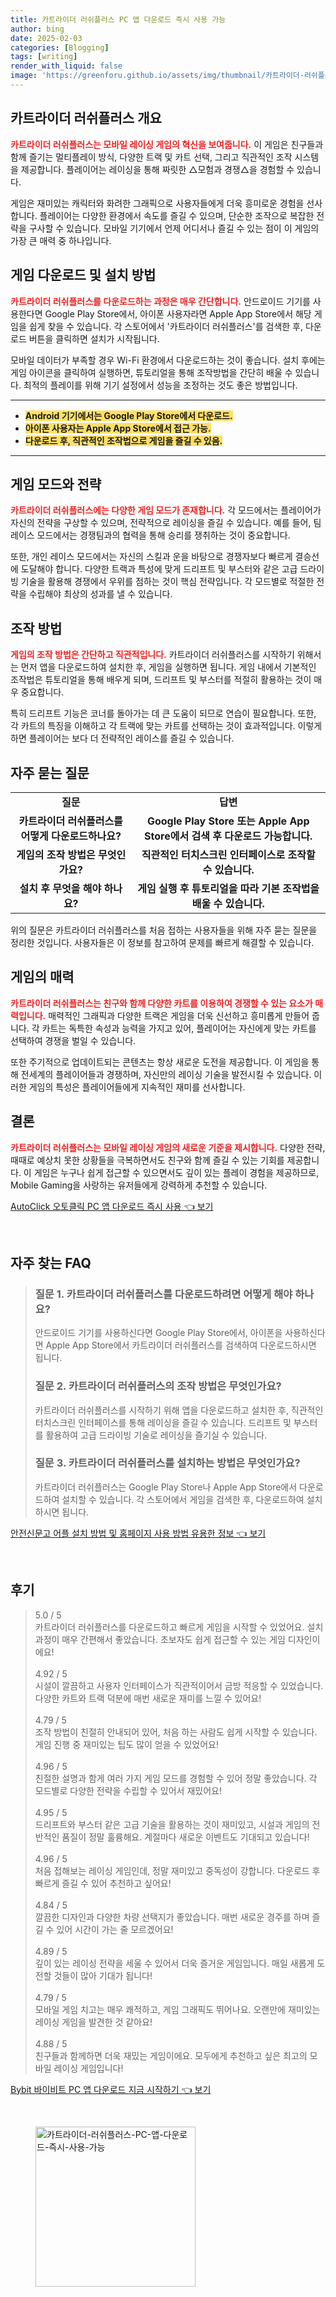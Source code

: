 ```yaml
---
title: 카트라이더 러쉬플러스 PC 앱 다운로드 즉시 사용 가능
author: bing
date: 2025-02-03
categories: [Blogging]
tags: [writing]
render_with_liquid: false
image: 'https://greenforu.github.io/assets/img/thumbnail/카트라이더-러쉬플러스-PC-앱-다운로드-즉시-사용-가능.webp'
---
```



<h2 id='카트라이더 러쉬플러스 개요'>카트라이더 러쉬플러스 개요</h2>

<p><b><span style="color: #ee2323;">카트라이더 러쉬플러스는 모바일 레이싱 게임의 혁신을 보여줍니다.</span></b> 이 게임은 친구들과 함께 즐기는 멀티플레이 방식, 다양한 트랙 및 카트 선택, 그리고 직관적인 조작 시스템을 제공합니다. 플레이어는 레이싱을 통해 짜릿한 △모험과 경쟁△을 경험할 수 있습니다. </p>

<p>게임은 재미있는 캐릭터와 화려한 그래픽으로 사용자들에게 더욱 흥미로운 경험을 선사합니다. 플레이어는 다양한 환경에서 속도를 즐길 수 있으며, 단순한 조작으로 복잡한 전략을 구사할 수 있습니다. 모바일 기기에서 언제 어디서나 즐길 수 있는 점이 이 게임의 가장 큰 매력 중 하나입니다.</p>

<h2 id='게임 다운로드 및 설치 방법'>게임 다운로드 및 설치 방법</h2>

<p><b><span style="color: #ee2323;">카트라이더 러쉬플러스를 다운로드하는 과정은 매우 간단합니다.</span></b> 안드로이드 기기를 사용한다면 Google Play Store에서, 아이폰 사용자라면 Apple App Store에서 해당 게임을 쉽게 찾을 수 있습니다. 각 스토어에서 '카트라이더 러쉬플러스'를 검색한 후, 다운로드 버튼을 클릭하면 설치가 시작됩니다.</p>

<p>모바일 데이터가 부족할 경우 Wi-Fi 환경에서 다운로드하는 것이 좋습니다. 설치 후에는 게임 아이콘을 클릭하여 실행하면, 튜토리얼을 통해 조작방법을 간단히 배울 수 있습니다. 최적의 플레이를 위해 기기 설정에서 성능을 조정하는 것도 좋은 방법입니다.</p>

<hr />

<ul>
    <li><b><span style="background-color: #ffe066;">Android 기기에서는 Google Play Store에서 다운로드.</span></b></li>
    <li><b><span style="background-color: #ffe066;">아이폰 사용자는 Apple App Store에서 접근 가능.</span></b></li>
    <li><b><span style="background-color: #ffe066;">다운로드 후, 직관적인 조작법으로 게임을 즐길 수 있음.</span></b></li>
</ul>

<hr />

<h2 id='게임 모드와 전략'>게임 모드와 전략</h2>

<p><b><span style="color: #ee2323;">카트라이더 러쉬플러스에는 다양한 게임 모드가 존재합니다.</span></b> 각 모드에서는 플레이어가 자신의 전략을 구상할 수 있으며, 전략적으로 레이싱을 즐길 수 있습니다. 예를 들어, 팀 레이스 모드에서는 경쟁팀과의 협력을 통해 승리를 쟁취하는 것이 중요합니다.</p>

<p>또한, 개인 레이스 모드에서는 자신의 스킬과 운을 바탕으로 경쟁자보다 빠르게 결승선에 도달해야 합니다. 다양한 트랙과 특성에 맞게 드리프트 및 부스터와 같은 고급 드라이빙 기술을 활용해 경쟁에서 우위를 점하는 것이 핵심 전략입니다. 각 모드별로 적절한 전략을 수립해야 최상의 성과를 낼 수 있습니다.</p>

<h2 id='조작 방법'>조작 방법</h2>

<p><b><span style="color: #ee2323;">게임의 조작 방법은 간단하고 직관적입니다.</span></b> 카트라이더 러쉬플러스를 시작하기 위해서는 먼저 앱을 다운로드하여 설치한 후, 게임을 실행하면 됩니다. 게임 내에서 기본적인 조작법은 튜토리얼을 통해 배우게 되며, 드리프트 및 부스터를 적절히 활용하는 것이 매우 중요합니다.</p>

<p>특히 드리프트 기능은 코너를 돌아가는 데 큰 도움이 되므로 연습이 필요합니다. 또한, 각 카트의 특징을 이해하고 각 트랙에 맞는 카트를 선택하는 것이 효과적입니다. 이렇게 하면 플레이어는 보다 더 전략적인 레이스를 즐길 수 있습니다.</p>

<h2 id='자주 묻는 질문'>자주 묻는 질문</h2>

<table>
    <tr>
        <td style="text-align: center; height: 17px;"><b>질문</b></td>
        <td style="text-align: center; height: 17px;"><b>답변</b></td>
    </tr>
    <tr>
        <td style="text-align: center; height: 17px;"><b>카트라이더 러쉬플러스를 어떻게 다운로드하나요?</b></td>
        <td style="text-align: center; height: 17px;"><b>Google Play Store 또는 Apple App Store에서 검색 후 다운로드 가능합니다.</b></td>
    </tr>
    <tr>
        <td style="text-align: center; height: 17px;"><b>게임의 조작 방법은 무엇인가요?</b></td>
        <td style="text-align: center; height: 17px;"><b>직관적인 터치스크린 인터페이스로 조작할 수 있습니다.</b></td>
    </tr>
    <tr>
        <td style="text-align: center; height: 17px;"><b>설치 후 무엇을 해야 하나요?</b></td>
        <td style="text-align: center; height: 17px;"><b>게임 실행 후 튜토리얼을 따라 기본 조작법을 배울 수 있습니다.</b></td>
    </tr>
</table>

<p>위의 질문은 카트라이더 러쉬플러스를 처음 접하는 사용자들을 위해 자주 묻는 질문을 정리한 것입니다. 사용자들은 이 정보를 참고하여 문제를 빠르게 해결할 수 있습니다.</p>

<h2 id='게임의 매력'>게임의 매력</h2>

<p><b><span style="color: #ee2323;">카트라이더 러쉬플러스는 친구와 함께 다양한 카트를 이용하여 경쟁할 수 있는 요소가 매력입니다.</span></b> 매력적인 그래픽과 다양한 트랙은 게임을 더욱 신선하고 흥미롭게 만들어 줍니다. 각 카트는 독특한 속성과 능력을 가지고 있어, 플레이어는 자신에게 맞는 카트를 선택하여 경쟁을 벌일 수 있습니다.</p>

<p>또한 주기적으로 업데이트되는 콘텐츠는 항상 새로운 도전을 제공합니다. 이 게임을 통해 전세계의 플레이어들과 경쟁하며, 자신만의 레이싱 기술을 발전시킬 수 있습니다. 이러한 게임의 특성은 플레이어들에게 지속적인 재미를 선사합니다.</p>

<h2 id='결론'>결론</h2>

<p><b><span style="color: #ee2323;">카트라이더 러쉬플러스는 모바일 레이싱 게임의 새로운 기준을 제시합니다.</span></b> 다양한 전략, 때때로 예상치 못한 상황들을 극복하면서도 친구와 함께 즐길 수 있는 기회를 제공합니다. 이 게임은 누구나 쉽게 접근할 수 있으면서도 깊이 있는 플레이 경험을 제공하므로, Mobile Gaming을 사랑하는 유저들에게 강력하게 추천할 수 있습니다.</p>


<p><a class="click-button" title="AutoClick 오토클릭 PC 앱 다운로드 즉시 사용" href="https://greenforu.github.io/posts/AutoClick-%EC%98%A4%ED%86%A0%ED%81%B4%EB%A6%AD-PC-%EC%95%B1-%EB%8B%A4%EC%9A%B4%EB%A1%9C%EB%93%9C-%EC%A6%89%EC%8B%9C-%EC%82%AC%EC%9A%A9/" rel="dofollow">AutoClick 오토클릭 PC 앱 다운로드 즉시 사용 👈 보기</a></p><br>
<h2 id='자주_찾는_FAQ'>자주 찾는 FAQ</h2>
<div itemscope="" itemtype="https://schema.org/FAQPage"> 
<blockquote> 
<div itemscope="" itemprop="mainEntity" itemtype="https://schema.org/Question"> 
<h3 itemprop="name">질문 1. 카트라이더 러쉬플러스를 다운로드하려면 어떻게 해야 하나요?</h3> 
<div itemscope="" itemprop="acceptedAnswer" itemtype="https://schema.org/Answer"> 
<span itemprop="text"> 
<p>안드로이드 기기를 사용하신다면 Google Play Store에서, 아이폰을 사용하신다면 Apple App Store에서 카트라이더 러쉬플러스를 검색하여 다운로드하시면 됩니다.</p> 
</span> 
</div> 
</div> 
<div itemscope="" itemprop="mainEntity" itemtype="https://schema.org/Question"> 
<h3 itemprop="name">질문 2. 카트라이더 러쉬플러스의 조작 방법은 무엇인가요?</h3> 
<div itemscope="" itemprop="acceptedAnswer" itemtype="https://schema.org/Answer"> 
<span itemprop="text"> 
<p>카트라이더 러쉬플러스를 시작하기 위해 앱을 다운로드하고 설치한 후, 직관적인 터치스크린 인터페이스를 통해 레이싱을 즐길 수 있습니다. 드리프트 및 부스터를 활용하여 고급 드라이빙 기술로 레이싱을 즐기실 수 있습니다.</p> 
</span> 
</div> 
</div> 
<div itemscope="" itemprop="mainEntity" itemtype="https://schema.org/Question"> 
<h3 itemprop="name">질문 3. 카트라이더 러쉬플러스를 설치하는 방법은 무엇인가요?</h3> 
<div itemscope="" itemprop="acceptedAnswer" itemtype="https://schema.org/Answer"> 
<span itemprop="text"> 
<p>카트라이더 러쉬플러스는 Google Play Store나 Apple App Store에서 다운로드하여 설치할 수 있습니다. 각 스토어에서 게임을 검색한 후, 다운로드하여 설치하시면 됩니다.</p> 
</span> 
</div> 
</div> 
</blockquote> 
</div>
<p><a class="click-button" title="안전신문고 어플 설치 방법 및 홈페이지 사용 방법 유용한 정보" href="https://greenforu.github.io/posts/%EC%95%88%EC%A0%84%EC%8B%A0%EB%AC%B8%EA%B3%A0-%EC%96%B4%ED%94%8C-%EC%84%A4%EC%B9%98-%EB%B0%A9%EB%B2%95-%EB%B0%8F-%ED%99%88%ED%8E%98%EC%9D%B4%EC%A7%80-%EC%82%AC%EC%9A%A9-%EB%B0%A9%EB%B2%95-%EC%9C%A0%EC%9A%A9%ED%95%9C-%EC%A0%95%EB%B3%B4/" rel="dofollow">안전신문고 어플 설치 방법 및 홈페이지 사용 방법 유용한 정보 👈 보기</a></p><br>
<h2 id='후기'>후기</h2>
<div itemscope itemtype="https://schema.org/Product">
  <blockquote>
  <div itemprop="review" itemscope itemtype="https://schema.org/Review">
      <div itemprop="reviewRating" itemscope itemtype="https://schema.org/Rating"> <span itemprop="ratingValue">5.0</span> / <span itemprop="bestRating">5</span> </div>
      <span itemprop="reviewBody">카트라이더 러쉬플러스를 다운로드하고 빠르게 게임을 시작할 수 있었어요. 설치 과정이 매우 간편해서 좋았습니다. 초보자도 쉽게 접근할 수 있는 게임 디자인이에요!</span>
  </div>
  <br>
  <div itemprop="review" itemscope itemtype="https://schema.org/Review">
      <div itemprop="reviewRating" itemscope itemtype="https://schema.org/Rating"> <span itemprop="ratingValue">4.92</span> / <span itemprop="bestRating">5</span> </div>
      <span itemprop="reviewBody">시설이 깔끔하고 사용자 인터페이스가 직관적이어서 금방 적응할 수 있었습니다. 다양한 카트와 트랙 덕분에 매번 새로운 재미를 느낄 수 있어요!</span>
  </div>
  <br>
  <div itemprop="review" itemscope itemtype="https://schema.org/Review">
      <div itemprop="reviewRating" itemscope itemtype="https://schema.org/Rating"> <span itemprop="ratingValue">4.79</span> / <span itemprop="bestRating">5</span> </div>
      <span itemprop="reviewBody">조작 방법이 친절히 안내되어 있어, 처음 하는 사람도 쉽게 시작할 수 있습니다. 게임 진행 중 재미있는 팁도 많이 얻을 수 있었어요!</span>
  </div>
  <br>
  <div itemprop="review" itemscope itemtype="https://schema.org/Review">
      <div itemprop="reviewRating" itemscope itemtype="https://schema.org/Rating"> <span itemprop="ratingValue">4.96</span> / <span itemprop="bestRating">5</span> </div>
      <span itemprop="reviewBody">친절한 설명과 함게 여러 가지 게임 모드를 경험할 수 있어 정말 좋았습니다. 각 모드별로 다양한 전략을 수립할 수 있어서 재밌어요!</span>
  </div>
  <br>
  <div itemprop="review" itemscope itemtype="https://schema.org/Review">
      <div itemprop="reviewRating" itemscope itemtype="https://schema.org/Rating"> <span itemprop="ratingValue">4.95</span> / <span itemprop="bestRating">5</span> </div>
      <span itemprop="reviewBody">드리프트와 부스터 같은 고급 기술을 활용하는 것이 재미있고, 시설과 게임의 전반적인 품질이 정말 훌륭해요. 계절마다 새로운 이벤트도 기대되고 있습니다!</span>
  </div>
  <br>
  <div itemprop="review" itemscope itemtype="https://schema.org/Review">
      <div itemprop="reviewRating" itemscope itemtype="https://schema.org/Rating"> <span itemprop="ratingValue">4.96</span> / <span itemprop="bestRating">5</span> </div>
      <span itemprop="reviewBody">처음 접해보는 레이싱 게임인데, 정말 재미있고 중독성이 강합니다. 다운로드 후 빠르게 즐길 수 있어 추천하고 싶어요!</span>
  </div>
  <br>
  <div itemprop="review" itemscope itemtype="https://schema.org/Review">
      <div itemprop="reviewRating" itemscope itemtype="https://schema.org/Rating"> <span itemprop="ratingValue">4.84</span> / <span itemprop="bestRating">5</span> </div>
      <span itemprop="reviewBody">깔끔한 디자인과 다양한 차량 선택지가 좋았습니다. 매번 새로운 경주를 하며 즐길 수 있어 시간이 가는 줄 모르겠어요!</span>
  </div>
  <br>
  <div itemprop="review" itemscope itemtype="https://schema.org/Review">
      <div itemprop="reviewRating" itemscope itemtype="https://schema.org/Rating"> <span itemprop="ratingValue">4.89</span> / <span itemprop="bestRating">5</span> </div>
      <span itemprop="reviewBody">깊이 있는 레이싱 전략을 세울 수 있어서 더욱 즐거운 게임입니다. 매일 새롭게 도전할 것들이 많아 기대가 됩니다!</span>
  </div>
  <br>
  <div itemprop="review" itemscope itemtype="https://schema.org/Review">
      <div itemprop="reviewRating" itemscope itemtype="https://schema.org/Rating"> <span itemprop="ratingValue">4.79</span> / <span itemprop="bestRating">5</span> </div>
      <span itemprop="reviewBody">모바일 게임 치고는 매우 쾌적하고, 게임 그래픽도 뛰어나요. 오랜만에 재미있는 레이싱 게임을 발견한 것 같아요!</span>
  </div>
  <br>
  <div itemprop="review" itemscope itemtype="https://schema.org/Review">
      <div itemprop="reviewRating" itemscope itemtype="https://schema.org/Rating"> <span itemprop="ratingValue">4.88</span> / <span itemprop="bestRating">5</span> </div>
      <span itemprop="reviewBody">친구들과 함께하면 더욱 재밌는 게임이에요. 모두에게 추천하고 싶은 최고의 모바일 레이싱 게임입니다!</span>
  </div>
  </blockquote>
</div>
<p><a class="click-button" title="Bybit 바이비트 PC 앱 다운로드 지금 시작하기" href="https://greenforu.github.io/posts/Bybit-%EB%B0%94%EC%9D%B4%EB%B9%84%ED%8A%B8-PC-%EC%95%B1-%EB%8B%A4%EC%9A%B4%EB%A1%9C%EB%93%9C-%EC%A7%80%EA%B8%88-%EC%8B%9C%EC%9E%91%ED%95%98%EA%B8%B0/" rel="dofollow">Bybit 바이비트 PC 앱 다운로드 지금 시작하기 👈 보기</a></p><br>
<figure class="image"><img src="https://greenforu.github.io/assets/img/thumbnail/카트라이더-러쉬플러스-PC-앱-다운로드-즉시-사용-가능.webp" alt="카트라이더-러쉬플러스-PC-앱-다운로드-즉시-사용-가능" width="256" height="256"></figure>